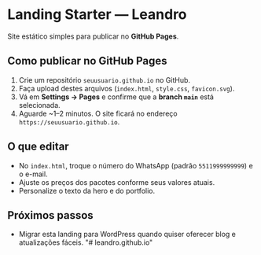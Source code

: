 # Landing Starter — Leandro
Site estático simples para publicar no **GitHub Pages**.

## Como publicar no GitHub Pages
1. Crie um repositório `seuusuario.github.io` no GitHub.
2. Faça upload destes arquivos (`index.html`, `style.css`, `favicon.svg`).
3. Vá em **Settings → Pages** e confirme que a **branch `main`** está selecionada.
4. Aguarde ~1–2 minutos. O site ficará no endereço `https://seuusuario.github.io`.

## O que editar
- No `index.html`, troque o número do WhatsApp (padrão `5511999999999`) e o e-mail.
- Ajuste os preços dos pacotes conforme seus valores atuais.
- Personalize o texto da hero e do portfolio.

## Próximos passos
- Migrar esta landing para WordPress quando quiser oferecer blog e atualizações fáceis.
"# leandro.github.io" 
